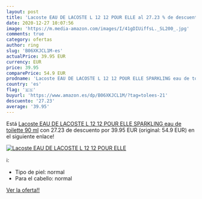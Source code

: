```yaml
---
layout: post
title: 'Lacoste EAU DE LACOSTE L 12 12 POUR ELLE al 27.23 % de descuento'
date: 2020-12-27 10:07:56
image: 'https://m.media-amazon.com/images/I/41gDIUiffsL._SL200_.jpg'
comments: true
category: ofertas
author: ring
slug: 'B06XKJCL1M-es'
actualPrice: 39.95 EUR
currency: EUR
price: 39.95
comparePrice: 54.9 EUR
prodname: 'Lacoste EAU DE LACOSTE L 12 12 POUR ELLE SPARKLING eau de toilette 90 ml'
country: 'es'
flag: '🇪🇸'
buyurl: 'https://www.amazon.es/dp/B06XKJCL1M/?tag=tolees-21'
descuento: '27.23'
average: '39.95'
---
```


Está [Lacoste EAU DE LACOSTE L 12 12 POUR ELLE SPARKLING eau de toilette 90 ml](https://www.amazon.es/dp/B06XKJCL1M/?tag=tolees-21) con 27.23 de descuento por 39.95 EUR (original: 54.9 EUR) en el siguiente enlace!

[![Lacoste EAU DE LACOSTE L 12 12 POUR ELLE](https://m.media-amazon.com/images/I/41gDIUiffsL._SL200_.jpg)](https://www.amazon.es/dp/B06XKJCL1M/?tag=tolees-21)

ℹ️:

- Tipo de piel: normal
- Para el cabello: normal

[Ver la oferta!!](https://www.amazon.es/dp/B06XKJCL1M/?tag=tolees-21)
